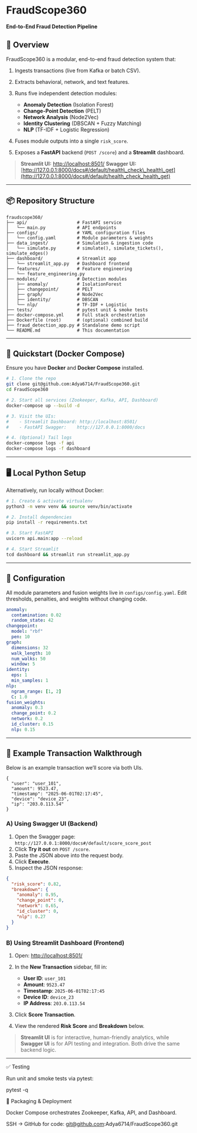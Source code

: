  # FraudScope360

**End-to-End Fraud Detection Pipeline**

## 🚀 Overview

FraudScope360 is a modular, end-to-end fraud detection system that:

1. Ingests transactions (live from Kafka or batch CSV).
2. Extracts behavioral, network, and text features.
3. Runs five independent detection modules:

   * **Anomaly Detection** (Isolation Forest)
   * **Change-Point Detection** (PELT)
   * **Network Analysis** (Node2Vec)
   * **Identity Clustering** (DBSCAN + Fuzzy Matching)
   * **NLP** (TF-IDF + Logistic Regression)
4. Fuses module outputs into a single `risk_score`.
5. Exposes a **FastAPI** backend (`POST /score`) and a **Streamlit** dashboard.

> **Streamlit UI:** [http://localhost:8501/](http://localhost:8501/)
> **Swagger UI:** [http://127.0.0.1:8000/docs#/default/health\_check\_health\_get](http://127.0.0.1:8000/docs#/default/health_check_health_get)

---

## 📦 Repository Structure

```text
fraudscope360/
├── api/                   # FastAPI service
│   └── main.py            # API endpoints
├── configs/               # YAML configuration files
│   └── config.yaml        # Module parameters & weights
├── data_ingest/           # Simulation & ingestion code
│   └── simulate.py        # simulate(), simulate_tickets(), simulate_edges()
├── dashboard/             # Streamlit app
│   └── streamlit_app.py   # Dashboard frontend
├── features/              # Feature engineering
│   └── feature_engineering.py
├── modules/               # Detection modules
│   ├── anomaly/           # IsolationForest
│   ├── changepoint/       # PELT
│   ├── graph/             # Node2Vec
│   ├── identity/          # DBSCAN
│   └── nlp/               # TF-IDF + Logistic
├── tests/                 # pytest unit & smoke tests
├── docker-compose.yml     # Full stack orchestration
├── Dockerfile (root)      # (optional) combined build
├── fraud_detection_app.py # Standalone demo script
└── README.md              # This documentation
```

---

## 🏁 Quickstart (Docker Compose)

Ensure you have **Docker** and **Docker Compose** installed.

```bash
# 1. Clone the repo
git clone git@github.com:Adya6714/FraudScope360.git
cd FraudScope360

# 2. Start all services (Zookeeper, Kafka, API, Dashboard)
docker-compose up --build -d

# 3. Visit the UIs:
#    - Streamlit Dashboard: http://localhost:8501/
#    - FastAPI Swagger:    http://127.0.0.1:8000/docs

# 4. (Optional) Tail logs
docker-compose logs -f api
docker-compose logs -f dashboard
```

---

## 🖥️ Local Python Setup

Alternatively, run locally without Docker:

```bash
# 1. Create & activate virtualenv
python3 -m venv venv && source venv/bin/activate

# 2. Install dependencies
pip install -r requirements.txt

# 3. Start FastAPI
uvicorn api.main:app --reload

# 4. Start Streamlit
tcd dashboard && streamlit run streamlit_app.py
```

---

## 🔧 Configuration

All module parameters and fusion weights live in `configs/config.yaml`. Edit thresholds, penalties, and weights without changing code.

```yaml
anomaly:
  contamination: 0.02
  random_state: 42
changepoint:
  model: "rbf"
  pen: 10
graph:
  dimensions: 32
  walk_length: 10
  num_walks: 50
  window: 5
identity:
  eps: 1
  min_samples: 1
nlp:
  ngram_range: [1, 2]
  C: 1.0
fusion_weights:
  anomaly: 0.3
  change_point: 0.2
  network: 0.2
  id_cluster: 0.15
  nlp: 0.15
```

---

## 📝 Example Transaction Walkthrough

Below is an example transaction we’ll score via both UIs.

```jsonc
{
  "user": "user_101",
  "amount": 9523.47,
  "timestamp": "2025-06-01T02:17:45",
  "device": "device_23",
  "ip": "203.0.113.54"
}
```

### A) Using Swagger UI (Backend)

1. Open the Swagger page:
   `http://127.0.0.1:8000/docs#/default/score_score_post`
2. Click **Try it out** on `POST /score`.
3. Paste the JSON above into the request body.
4. Click **Execute**.
5. Inspect the JSON response:

```json
{
  "risk_score": 0.82,
  "breakdown": {
    "anomaly": 0.95,
    "change_point": 0,
    "network": 0.65,
    "id_cluster": 0,
    "nlp": 0.27
  }
}
```

### B) Using Streamlit Dashboard (Frontend)

1. Open: [http://localhost:8501/](http://localhost:8501/)
2. In the **New Transaction** sidebar, fill in:

   * **User ID**: `user_101`
   * **Amount**: `9523.47`
   * **Timestamp**: `2025-06-01T02:17:45`
   * **Device ID**: `device_23`
   * **IP Address**: `203.0.113.54`
3. Click **Score Transaction**.
4. View the rendered **Risk Score** and **Breakdown** below.

> **Streamlit UI** is for interactive, human-friendly analytics, while **Swagger UI** is for API testing and integration. Both drive the same backend logic.

---

✅ Testing

Run unit and smoke tests via pytest:

pytest -q

📂 Packaging & Deployment

Docker Compose orchestrates Zookeeper, Kafka, API, and Dashboard.

SSH → GitHub for code: git@github.com:Adya6714/FraudScope360.git


